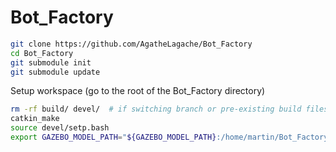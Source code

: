 # Bot_Factory

```sh
git clone https://github.com/AgatheLagache/Bot_Factory
cd Bot_Factory
git submodule init
git submodule update
```

Setup workspace
(go to the root of the Bot_Factory directory) 

```sh
rm -rf build/ devel/  # if switching branch or pre-existing build files
catkin_make
source devel/setp.bash
export GAZEBO_MODEL_PATH="${GAZEBO_MODEL_PATH}:/home/martin/Bot_Factory/src/production_chain/models/"
```


